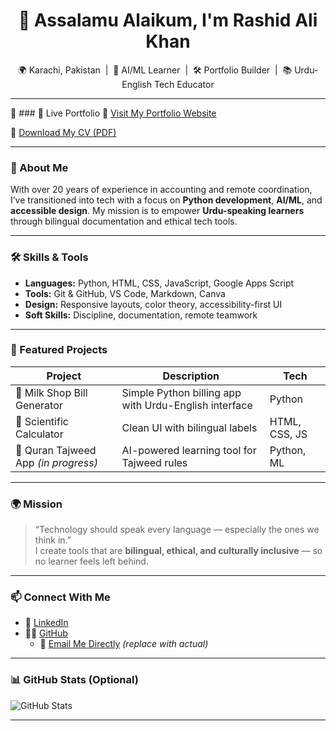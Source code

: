 <h1 align="center">👋 Assalamu Alaikum, I'm Rashid Ali Khan</h1>

<p align="center">
  🌍 Karachi, Pakistan &nbsp;|&nbsp; 🧠 AI/ML Learner &nbsp;|&nbsp; 🛠️ Portfolio Builder &nbsp;|&nbsp; 📚 Urdu-English Tech Educator
</p>

---

📄 ### 🔗 Live Portfolio
🎯 [Visit My Portfolio Website](https://rsalikhan42-dot.github.io/RashidPortfolio/)

📄 [Download My CV (PDF)](filse/Rashid-CV.pdf)

---

### 🧠 About Me
With over 20 years of experience in accounting and remote coordination, I’ve transitioned into tech with a focus on **Python development**, **AI/ML**, and **accessible design**. My mission is to empower **Urdu-speaking learners** through bilingual documentation and ethical tech tools.

---

### 🛠️ Skills & Tools
- **Languages:** Python, HTML, CSS, JavaScript, Google Apps Script  
- **Tools:** Git & GitHub, VS Code, Markdown, Canva  
- **Design:** Responsive layouts, color theory, accessibility-first UI  
- **Soft Skills:** Discipline, documentation, remote teamwork

---

### 📁 Featured Projects
| Project | Description | Tech |
|--------|-------------|------|
| 🧮 Milk Shop Bill Generator | Simple Python billing app with Urdu-English interface | Python |
| 🧠 Scientific Calculator | Clean UI with bilingual labels | HTML, CSS, JS |
| 📖 Quran Tajweed App *(in progress)* | AI-powered learning tool for Tajweed rules | Python, ML |

---

### 🌍 Mission
> “Technology should speak every language — especially the ones we think in.”  
I create tools that are **bilingual, ethical, and culturally inclusive** — so no learner feels left behind.

---

### 📫 Connect With Me
- 💼 [LinkedIn](https://www.linkedin.com/in/rsalikhan42)  
- 🧑‍💻 [GitHub](https://github.com/rsalikhan42)  
  - 📧 [Email Me Directly](mailto:rsalikhan42@gmail.com) *(replace with actual)*

---

### 📊 GitHub Stats (Optional)
![GitHub Stats](https://github-readme-stats.vercel.app/api?username=rsalikhan42&show_icons=true&theme=radical)

---



